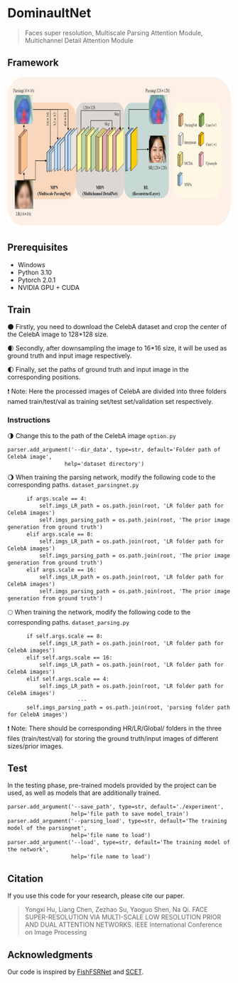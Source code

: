 # DominaultNet
> Faces super resolution, Multiscale Parsing Attention Module, Multichannel Detail Attention Module

## Framework
<div align=center><img width="760" height="340" src=img/img_1.jpg/></div>

## Prerequisites

- Windows 
- Python 3.10
- Pytorch 2.0.1
- NVIDIA GPU + CUDA


## Train
:new_moon: Firstly, you need to download the CelebA dataset and crop the center of the CelebA image to 128*128 size.

:waxing_crescent_moon: Secondly, after downsampling the image to 16*16 size, it will be used as ground truth and input image respectively.

:first_quarter_moon: Finally, set the paths of ground truth and input image in the corresponding positions.

:heavy_exclamation_mark: Note: Here the processed images of CelebA are divided into three folders named train/test/val as training set/test set/validation set respectively.

  ### Instructions
  :last_quarter_moon: Change this to the path of the CelebA image ```option.py```
  ```
  parser.add_argument('--dir_data', type=str, default='Folder path of CelebA image',
                    help='dataset directory')
  ```
  :waning_gibbous_moon: When training the parsing network, modify the following code to the corresponding paths. ```dataset_parsingnet.py```
  ```
        if args.scale == 4:
            self.imgs_LR_path = os.path.join(root, 'LR folder path for CelebA images')
            self.imgs_parsing_path = os.path.join(root, 'The prior image generation from ground truth')
        elif args.scale == 8:
            self.imgs_LR_path = os.path.join(root, 'LR folder path for CelebA images')
            self.imgs_parsing_path = os.path.join(root, 'The prior image generation from ground truth')
        elif args.scale == 16:
            self.imgs_LR_path = os.path.join(root, 'LR folder path for CelebA images')
            self.imgs_parsing_path = os.path.join(root, 'The prior image generation from ground truth')
  ```

  :full_moon: When training the network, modify the following code to the corresponding paths. ```dataset_parsing.py```
  ```
        if self.args.scale == 8:
            self.imgs_LR_path = os.path.join(root, 'LR folder path for CelebA images')
        elif self.args.scale == 16:
            self.imgs_LR_path = os.path.join(root, 'LR folder path for CelebA images')
        elif self.args.scale == 4:
            self.imgs_LR_path = os.path.join(root, 'LR folder path for CelebA images')
                        ···
        self.imgs_parsing_path = os.path.join(root, 'parsing folder path for CelebA images')
  ```
:heavy_exclamation_mark: Note: There should be corresponding HR/LR/Global/ folders in the three files (train/test/val) for storing the ground truth/input images of different sizes/prior images.

## Test
In the testing phase, pre-trained models provided by the project can be used, as well as models that are additionally trained.
```
parser.add_argument('--save_path', type=str, default='./experiment',
                    help='file path to save model_train')
parser.add_argument('--parsing_load', type=str, default='The training model of the parsingnet',
                    help='file name to load')
parser.add_argument('--load', type=str, default='The training model of the network',
                    help='file name to load')
```

## Citation
If you use this code for your research, please cite our paper.
> Yongxi Hu, Liang Chen, Zezhao Su, Yaoguo Shen, Na Qi. FACE SUPER-RESOLUTION VIA MULTI-SCALE LOW RESOLUTION PRIOR AND DUAL ATTENTION NETWORKS. IEEE International Conference on Image
Processing

## Acknowledgments
Our code is inspired by [FishFSRNet](https://github.com/wcy-cs/FishFSRNet) and [SCET](https://github.com/AlexZou14/SCET).
